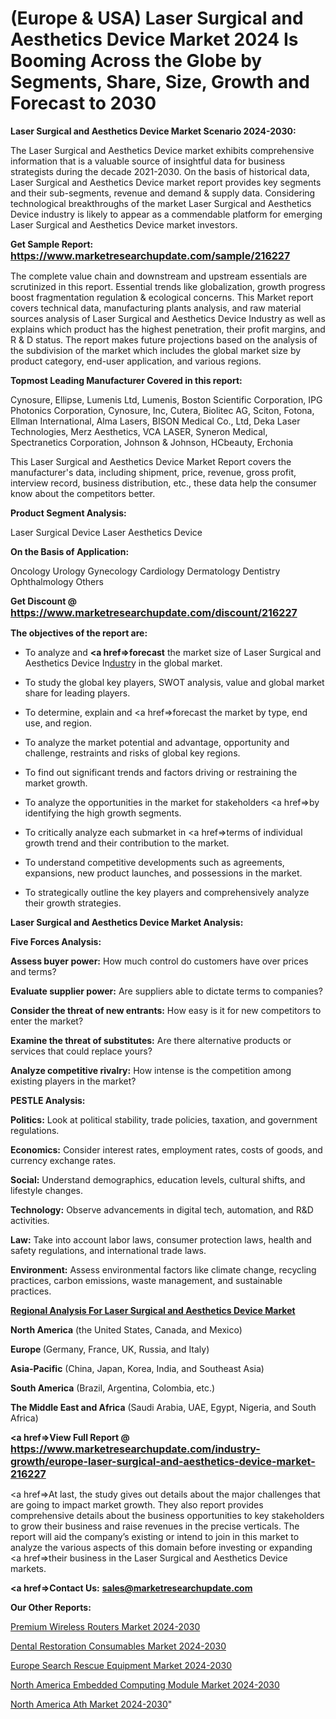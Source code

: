 # (Europe & USA) Laser Surgical and Aesthetics Device Market 2024 Is Booming Across the Globe by Segments, Share, Size, Growth and Forecast to 2030

<strong>Laser Surgical and Aesthetics Device Market Scenario 2024-2030:</strong>

The Laser Surgical and Aesthetics Device market exhibits comprehensive information that is a valuable source of insightful data for business strategists during the decade 2021-2030. On the basis of historical data, Laser Surgical and Aesthetics Device market report provides key segments and their sub-segments, revenue and demand &amp; supply data. Considering technological breakthroughs of the market Laser Surgical and Aesthetics Device industry is likely to appear as a commendable platform for emerging Laser Surgical and Aesthetics Device market investors.

<strong>Get Sample Report: <a href=https://www.marketresearchupdate.com/sample/216227><font size=3 color=#0000ff>https://www.marketresearchupdate.com/sample/216227</font></a></strong>

The complete value chain and downstream and upstream essentials are scrutinized in this report. Essential trends like globalization, growth progress boost fragmentation regulation &amp; ecological concerns. This Market report covers technical data, manufacturing plants analysis, and raw material sources analysis of Laser Surgical and Aesthetics Device Industry as well as explains which product has the highest penetration, their profit margins, and R & D status. The report makes future projections based on the analysis of the subdivision of the market which includes the global market size by product category, end-user application, and various regions.

<strong>Topmost Leading Manufacturer Covered in this report:</strong>

Cynosure, Ellipse, Lumenis Ltd, Lumenis, Boston Scientific Corporation, IPG Photonics Corporation, Cynosure, Inc, Cutera, Biolitec AG, Sciton, Fotona, Ellman International, Alma Lasers, BISON Medical Co., Ltd, Deka Laser Technologies, Merz Aesthetics, VCA LASER, Syneron Medical, Spectranetics Corporation, Johnson & Johnson, HCbeauty, Erchonia

This Laser Surgical and Aesthetics Device Market Report covers the manufacturer's data, including shipment, price, revenue, gross profit, interview record, business distribution, etc., these data help the consumer know about the competitors better.

<strong>Product Segment Analysis: </strong>

Laser Surgical Device
Laser Aesthetics Device

<strong>On the Basis of Application:</strong>

Oncology
Urology
Gynecology
Cardiology
Dermatology
Dentistry
Ophthalmology
Others

<strong>Get Discount @ <a href=https://www.marketresearchupdate.com/discount/216227><font size=3 color=#0000ff>https://www.marketresearchupdate.com/discount/216227</font></a></strong>

<strong><b>The objectives of the report are:</b></strong>

- To analyze and <strong><a href=><strong>forecast</strong></a></strong> the market size of Laser Surgical and Aesthetics Device In<a href=ASDF991299>dustr</a>y in the global market.

- To study the global key players, SWOT analysis, value and global market share for leading players.

- To determine, explain and <a href=>forecast</a> the market by type, end use, and region.

- To analyze the market potential and advantage, opportunity and challenge, restraints and risks of global key regions.

- To find out significant trends and factors driving or restraining the market growth.

- To analyze the opportunities in the market for stakeholders <a href=>by</a> identifying the high growth segments.

- To critically analyze each submarket in <a href=>terms</a> of individual growth trend and their contribution to the market.

- To understand competitive developments such as agreements, expansions, new product launches, and possessions in the market.

- To strategically outline the key players and comprehensively analyze their growth strategies.

<strong>Laser Surgical and Aesthetics Device Market Analysis:</strong>

<strong>Five Forces Analysis:</strong>

<strong>Assess buyer power:</strong> How much control do customers have over prices and terms?

<strong>Evaluate supplier power:</strong> Are suppliers able to dictate terms to companies?

<strong>Consider the threat of new entrants:</strong> How easy is it for new competitors to enter the market?

<strong>Examine the threat of substitutes:</strong> Are there alternative products or services that could replace yours?

<strong>Analyze competitive rivalry:</strong> How intense is the competition among existing players in the market?

<strong>PESTLE Analysis:</strong>

<strong>Politics:</strong> Look at political stability, trade policies, taxation, and government regulations.

<strong>Economics:</strong> Consider interest rates, employment rates, costs of goods, and currency exchange rates.

<strong>Social:</strong> Understand demographics, education levels, cultural shifts, and lifestyle changes.

<strong>Technology:</strong> Observe advancements in digital tech, automation, and R&D activities.

<strong>Law:</strong> Take into account labor laws, consumer protection laws, health and safety regulations, and international trade laws.

<strong>Environment:</strong> Assess environmental factors like climate change, recycling practices, carbon emissions, waste management, and sustainable practices.

<strong><u><b>Regional Analysis For Laser Surgical and Aesthetics Device Market</b></u></strong>

<strong><b>North America</b></strong> (the United States, Canada, and Mexico)

<strong><b>Europe </b></strong>(Germany, France, UK, Russia, and Italy)

<strong><b>Asia-Pacific</b></strong> (China, Japan, Korea, India, and Southeast Asia)

<strong><b>South America</b></strong> (Brazil, Argentina, Colombia, etc.)

<strong><b>The Middle East and Africa</b></strong> (Saudi Arabia, UAE, Egypt, Nigeria, and South Africa)

<strong><a href=>View Full Report</a> @ <a href=https://www.marketresearchupdate.com/industry-growth/europe-laser-surgical-and-aesthetics-device-market-216227><font size=3 color=#0000ff>https://www.marketresearchupdate.com/industry-growth/europe-laser-surgical-and-aesthetics-device-market-216227</font></a></strong>

<a href=>At last,</a> the study gives out details about the major challenges that are going to impact market growth. They also report provides comprehensive details about the business opportunities to key stakeholders to grow their business and raise revenues in the precise verticals. The report will aid the company’s existing or intend to join in this market to analyze the various aspects of this domain before investing or expanding <a href=>their</a> business in the Laser Surgical and Aesthetics Device markets.

<strong><a href=>Contact Us:</a></strong>
<strong>sales@marketresearchupdate.com</strong>

<strong>Our Other Reports:</strong>

<a href=https://www.linkedin.com/pulse/premium-wireless-routers-market-2023-2029-in-depth>Premium Wireless Routers Market 2024-2030</a>

<a href=https://www.linkedin.com/pulse/dental-restoration-consumables-market-analysis>Dental Restoration Consumables Market 2024-2030</a>

<a href=https://www.linkedin.com/pulse/europe-search-rescue-equipment-market-growth>Europe Search Rescue Equipment Market 2024-2030</a>

<a href=https://www.linkedin.com/pulse/north-america-embedded-computing-module-market-uzeff/>North America Embedded Computing Module Market 2024-2030</a>

<a href=https://www.linkedin.com/pulse/north-america-ath-market-2023-demand-future-kblgf/>North America Ath Market 2024-2030</a>"
